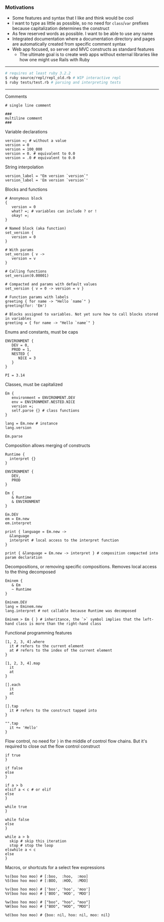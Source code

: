 ### Motivations

- Some features and syntax that I like and think would be cool
- I want to type as little as possible, so no need for `class`/`var` prefixes because capitalization determines the
  construct
- As few reserved words as possible. I want to be able to use any name
- Integrated documentation where a documentation directory and pages are automatically created from specific comment
  syntax
- Web app focused, so server and MVC constructs as standard features
    - The ultimate goal is to create web apps without external libraries like how one might use Rails with Ruby

---

```bash
# requires at least ruby 3.2.2
$ ruby source/repl/repl_old.rb # WIP interactive repl
$ ruby tests/test.rb # parsing and interpreting tests
```

---

Comments

```
# single line comment

###
multiline comment
###
```

Variable declarations

```
version =; # without a value
version = 0
version = 100_000
version = 0. # equivalent to 0.0
version = .0 # equivalent to 0.0
```

String interpolation

```
version_label = "Em version `version`"
version_label = 'Em version `version`'
```

Blocks and functions

```
# Anonymous block
{ 
   version = 0
   what? =; # variables can include ? or !
   okay! =;
}

# Named block (aka function)
set_version {
   version = 0
}

# With params
set_version { v ->
   version = v
}

# Calling functions
set_version(0.00001)

# Compacted and params with default values
set_version { v = 0 -> version = v }

# Function params with labels
greeting { for name -> "Hello `name`" }
greeting(for: 'Em')

# Blocks assigned to variables. Not yet sure how to call blocks stored in variables
greeting = { for name -> "Hello `name`" }
```

Enums and constants, must be caps

```
ENVIRONMENT {
   DEV = 0,
   PROD = 1,
   NESTED {
      NICE = 3
   }
}

PI = 3.14
```

Classes, must be capitalized

```
Em {
   environment = ENVIRONMENT.DEV
   env = ENVIRONMENT.NESTED.NICE
   version =;
   self.parse {} # class functions
}

lang = Em.new # instance
lang.version

Em.parse
```

Composition allows merging of constructs

```
Runtime {
  interpret {}
}

ENVIRONMENT {
   DEV,
   PROD
}

Em {
   & Runtime
   & ENVIRONMENT
}

Em.DEV
em = Em.new
em.interpret

print { language = Em.new ->
  &language
  interpret # local access to the interpret function
}

print { &language = Em.new -> interpret } # composition compacted into param declaration
```

Decompositions, or removing specific compositions. Removes local access to the thing decomposed

```
Eminem {
   & Em
   ~ Runtime
}

Eminem.DEV
lang = Eminem.new
lang.interpret # not callable because Runtime was decomposed

Eminem > Em { } # inheritance, the `>` symbol implies that the left-hand class is more than the right-hand class
```

Functional programming features

```
[1, 2, 3, 4].where
  it # refers to the current element
  at # refers to the index of the current element
}

[1, 2, 3, 4].map 
  it
  at
}

[].each
  it
  at
}

[].tap 
  it # refers to the construct tapped into
}

"".tap
  it += 'Hello'
}
```

Flow control, no need for `}` in the middle of control flow chains. But it's required to close out the flow control
construct

```
if true
}

if false
else
}

if a > b
elsif a < c # or elif
else
}

while true
}

while false
else
}

while a > b
  skip # skip this iteration
  stop # stop the loop
elswhile a < c
else
}
```

Macros, or shortcuts for a select few expressions

```
%s(boo hoo moo) # [:boo,  :hoo,  :moo]
%S(boo hoo moo) # [:BOO,  :HOO,  :MOO]

%v(boo hoo moo) # ['boo', 'hoo', 'moo']
%V(boo hoo moo) # ['BOO', 'HOO', 'MOO']

%w(boo hoo moo) # ["boo", "hoo", "moo"]
%W(boo hoo moo) # ["BOO", "HOO", "MOO"]

%d(boo hoo moo) # {boo: nil, hoo: nil, moo: nil}
```
